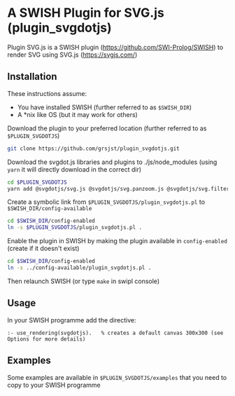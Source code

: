 # A SWISH Plugin for SVG.js (plugin_svgdotjs)

Plugin SVG.js is a SWISH plugin (https://github.com/SWI-Prolog/SWISH) to render SVG using SVG.js (https://svgjs.com/) 

## Installation

These instructions assume:
- You have installed SWISH (further referred to as `$SWISH_DIR`)
- A \*nix like OS (but it may work for others)

Download the plugin to your preferred location (further referred to as `$PLUGIN_SVGDOTJS`)

```bash
git clone https://github.com/grsjst/plugin_svgdotjs.git
```

Download the svgdot.js libraries and plugins to ./js/node_modules (using `yarn` it will directly download in the correct dir)

```bash
cd $PLUGIN_SVGDOTJS
yarn add @svgdotjs/svg.js @svgdotjs/svg.panzoom.js @svgdotjs/svg.filter.js 
```

Create a symbolic link from `$PLUGIN_SVGDOTJS/plugin_svgdotjs.pl` to `$SWISH_DIR/config-available`
```bash
cd $SWISH_DIR/config-enabled
ln -s $PLUGIN_SVGDOTJS/plugin_svgdotjs.pl .
```

Enable the plugin in SWISH by making the plugin available in `config-enabled` (create if it doesn't exist)

```bash
cd $SWISH_DIR/config-enabled
ln -s ../config-available/plugin_svgdotjs.pl .
```

Then relaunch SWISH (or type `make` in swipl console)

## Usage

In your SWISH programme add the directive: 

```swipl
:- use_rendering(svgdotjs).   % creates a default canvas 300x300 (see Options for more details)
```

## Examples

Some examples are available in `$PLUGIN_SVGDOTJS/examples` that you need to copy to your SWISH programme

